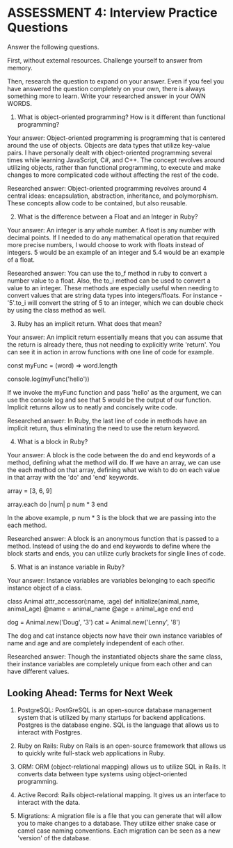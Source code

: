 # ASSESSMENT 4: Interview Practice Questions

Answer the following questions.

First, without external resources. Challenge yourself to answer from memory.

Then, research the question to expand on your answer. Even if you feel you have answered the question completely on your own, there is always something more to learn. Write your researched answer in your OWN WORDS.

1. What is object-oriented programming? How is it different than functional programming?

Your answer: Object-oriented programming is programming that is centered around the use of objects. Objects are data types that utilize key-value pairs. I have personally dealt with object-oriented programming several times while learning JavaScript, C#, and C++. The concept revolves around utilizing objects, rather than functional programming, to execute and make changes to more complicated code without affecting the rest of the code.

Researched answer: Object-oriented programming revolves around 4 central ideas: encapsulation, abstraction, inheritance, and polymorphism. These concepts allow code to be contained, but also reusable.

2. What is the difference between a Float and an Integer in Ruby?

Your answer: An integer is any whole number. A float is any number with decimal points. If I needed to do any mathematical operation that required more precise numbers, I would choose to work with floats instead of integers. 5 would be an example of an integer and 5.4 would be an example of a float.

Researched answer: You can use the to_f method in ruby to convert a number value to a float. Also, the to_i method can be used to convert a value to an integer. These methods are especially useful when needing to convert values that are string data types into integers/floats. For instance - '5'.to_i will convert the string of 5 to an integer, which we can double check by using the class method as well.

3. Ruby has an implicit return. What does that mean?

Your answer: An implicit return essentially means that you can assume that the return is already there, thus not needing to explicitly write 'return'. You can see it in action in arrow functions with one line of code for example.

const myFunc = (word) => word.length

console.log(myFunc('hello'))

If we invoke the myFunc function and pass 'hello' as the argument, we can use the console log and see that 5 would be the output of our function. Implicit returns allow us to neatly and concisely write code. 

Researched answer: In Ruby, the last line of code in methods have an implicit return, thus eliminating the need to use the return keyword.

4. What is a block in Ruby?

Your answer: A block is the code between the do and end keywords of a method, defining what the method will do. If we have an array, we can use the each method on that array, defining what we wish to do on each value in that array with the 'do' and 'end' keywords.

array = [3, 6, 9]

array.each do |num|
    p num * 3 
end

In the above example, p num * 3 is the block that we are passing into the each method.


Researched answer: A block is an anonymous function that is passed to a method. Instead of using the do and end keywords to define where the block starts and ends, you can utilize curly brackets for single lines of code.

5. What is an instance variable in Ruby?

Your answer: Instance variables are variables belonging to each specific instance object of a class. 

class Animal
    attr_accessor(:name, :age)
    def initialize(animal_name, animal_age)
        @name = animal_name
        @age = animal_age
    end
end

dog = Animal.new('Doug', '3')
cat = Animal.new('Lenny', '8')

The dog and cat instance objects now have their own instance variables of name and age and are completely independent of each other.

Researched answer: Though the instantiated objects share the same class, their instance variables are completely unique from each other and can have different values. 

## Looking Ahead: Terms for Next Week

1. PostgreSQL: PostGreSQL is an open-source database management system that is utilized by many startups for backend applications. Postgres is the database engine. SQL is the language that allows us to interact with Postgres.

2. Ruby on Rails: Ruby on Rails is an open-source framework that allows us to quickly write full-stack web applications in Ruby. 

3. ORM: ORM (object-relational mapping) allows us to utilize SQL in Rails. It converts data between type systems using object-oriented programming.

4. Active Record: Rails object-relational mapping. It gives us an interface to interact with the data.

5. Migrations: A migration file is a file that you can generate that will allow you to make changes to a database. They utilize either snake case or camel case naming conventions. Each migration can be seen as a new 'version' of the database. 